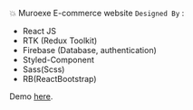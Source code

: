 💥 Muroexe E-commerce website `Designed By` :
- React JS
- RTK (Redux Toolkit)
- Firebase (Database, authentication)
- Styled-Component 
- Sass(Scss)
- RB(ReactBootstrap)


Demo [here](https://omar1mayallo.github.io/Template-Alex-Portfolio-/).
